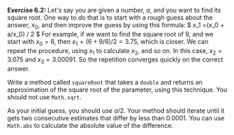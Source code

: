 **Exercise 6.2:**
Let's say you are given a number, $a$, and you want to find its square root. One way to do that is to start with a rough guess about the answer, $x_0$, and then improve the guess by using this formula: $ x_1 =(x_0 + a/x_0) / 2 $ For example, if we want to find the square root of 9, and we start with $x_0 = 6$, then $x_1 = (6 + 9/6) / 2 = 3.75$, which is closer. We can repeat the procedure, using $x_1$ to calculate $x_2$, and so on. In this case, $x_2 = 3.075$ and $x_3 = 3.00091$. So the repetition converges quickly on the correct answer.

Write a method called `squareRoot` that takes a `double` and returns an approximation of the square root of the parameter, using this technique. You should not use `Math.sqrt`.

As your initial guess, you should use $a/2$. Your method should iterate until it gets two consecutive estimates that differ by less than 0.0001. You can use `Math.abs` to calculate the absolute value of the difference.